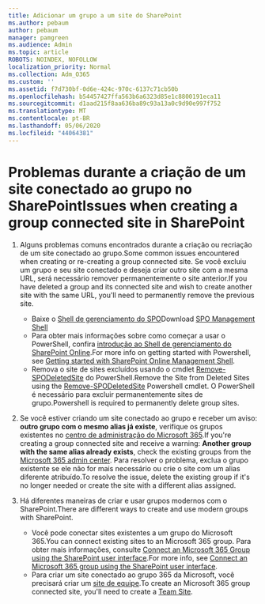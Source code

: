 ```yaml
---
title: Adicionar um grupo a um site do SharePoint
ms.author: pebaum
author: pebaum
manager: pamgreen
ms.audience: Admin
ms.topic: article
ROBOTS: NOINDEX, NOFOLLOW
localization_priority: Normal
ms.collection: Adm_O365
ms.custom: ''
ms.assetid: f7d730bf-0d6e-424c-970c-6137c71cb50b
ms.openlocfilehash: b54457427ffa563b6a6323d85e1c8800191eca11
ms.sourcegitcommit: d1aad215f8aa636ba89c93a13a0c9d90e997f752
ms.translationtype: MT
ms.contentlocale: pt-BR
ms.lasthandoff: 05/06/2020
ms.locfileid: "44064381"
---
```

# <a name="issues-when-creating-a-group-connected-site-in-sharepoint"></a><span data-ttu-id="378cf-102">Problemas durante a criação de um site conectado ao grupo no SharePoint</span><span class="sxs-lookup"><span data-stu-id="378cf-102">Issues when creating a group connected site in SharePoint</span></span>

1. <span data-ttu-id="378cf-103">Alguns problemas comuns encontrados durante a criação ou recriação de um site conectado ao grupo.</span><span class="sxs-lookup"><span data-stu-id="378cf-103">Some common issues encountered when creating or re-creating a group connected site.</span></span>
<span data-ttu-id="378cf-104">Se você excluiu um grupo e seu site conectado e deseja criar outro site com a mesma URL, será necessário remover permanentemente o site anterior.</span><span class="sxs-lookup"><span data-stu-id="378cf-104">If you have deleted a group and its connected site and wish to create another site with the same URL, you'll need to permanently remove the previous site.</span></span>

   - <span data-ttu-id="378cf-105">Baixe o [Shell de gerenciamento do SPO](https://support.office.com/article/introduction-to-the-sharepoint-online-management-shell-c16941c3-19b4-4710-8056-34c034493429)</span><span class="sxs-lookup"><span data-stu-id="378cf-105">Download [SPO Management Shell](https://support.office.com/article/introduction-to-the-sharepoint-online-management-shell-c16941c3-19b4-4710-8056-34c034493429)</span></span>
   - <span data-ttu-id="378cf-106">Para obter mais informações sobre como começar a usar o PowerShell, confira [introdução ao Shell de gerenciamento do SharePoint Online](https://docs.microsoft.com/powershell/module/sharepoint-online/remove-sposite).</span><span class="sxs-lookup"><span data-stu-id="378cf-106">For more info on getting started with Powershell, see [Getting started with SharePoint Online Management Shell](https://docs.microsoft.com/powershell/module/sharepoint-online/remove-sposite).</span></span>
   - <span data-ttu-id="378cf-107">Remova o site de sites excluídos usando o cmdlet [Remove-SPODeletedSite](https://docs.microsoft.com/powershell/module/sharepoint-online/remove-sposite?view=sharepoint-ps) do PowerShell.</span><span class="sxs-lookup"><span data-stu-id="378cf-107">Remove the Site from Deleted Sites using the [Remove-SPODeletedSite](https://docs.microsoft.com/powershell/module/sharepoint-online/remove-sposite?view=sharepoint-ps) Powershell cmdlet.</span></span> <span data-ttu-id="378cf-108">O PowerShell é necessário para excluir permanentemente sites de grupo.</span><span class="sxs-lookup"><span data-stu-id="378cf-108">Powershell is required to permanently delete group sites.</span></span>

1. <span data-ttu-id="378cf-109">Se você estiver criando um site conectado ao grupo e receber um aviso: **outro grupo com o mesmo alias já existe**, verifique os grupos existentes no [centro de administração do Microsoft 365](https://admin.microsoft.com/AdminPortal/Home#/groups).</span><span class="sxs-lookup"><span data-stu-id="378cf-109">If you're creating a group connected site and receive a warning: **Another group with the same alias already exists**, check the existing groups from the [Microsoft 365 admin center](https://admin.microsoft.com/AdminPortal/Home#/groups).</span></span> <span data-ttu-id="378cf-110">Para resolver o problema, exclua o grupo existente se ele não for mais necessário ou crie o site com um alias diferente atribuído.</span><span class="sxs-lookup"><span data-stu-id="378cf-110">To resolve the issue, delete the existing group if it's no longer needed or create the site with a different alias assigned.</span></span>

1. <span data-ttu-id="378cf-111">Há diferentes maneiras de criar e usar grupos modernos com o SharePoint.</span><span class="sxs-lookup"><span data-stu-id="378cf-111">There are different ways to create and use modern groups with SharePoint.</span></span>

   - <span data-ttu-id="378cf-112">Você pode conectar sites existentes a um grupo do Microsoft 365.</span><span class="sxs-lookup"><span data-stu-id="378cf-112">You can connect existing sites to an Microsoft 365 group.</span></span> <span data-ttu-id="378cf-113">Para obter mais informações, consulte [Connect an Microsoft 365 Group using the SharePoint user interface](https://docs.microsoft.com/sharepoint/dev/transform/modernize-connect-to-office365-group#connect-an-office-365-group-using-the-sharepoint-user-interface).</span><span class="sxs-lookup"><span data-stu-id="378cf-113">For more info, see [Connect an Microsoft 365 group using the SharePoint user interface](https://docs.microsoft.com/sharepoint/dev/transform/modernize-connect-to-office365-group#connect-an-office-365-group-using-the-sharepoint-user-interface).</span></span>
   - <span data-ttu-id="378cf-114">Para criar um site conectado ao grupo 365 da Microsoft, você precisará criar um [site de equipe](https://admin.microsoft.com/sharepoint).</span><span class="sxs-lookup"><span data-stu-id="378cf-114">To create an Microsoft 365 group connected site, you'll need to create a [Team Site](https://admin.microsoft.com/sharepoint).</span></span>
